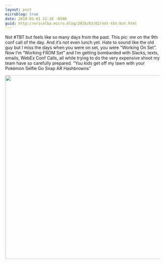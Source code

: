 ```yaml
---
layout: post
microblog: true
date: 2018-03-01 21:18 -0500
guid: http://ericalba.micro.blog/2018/03/02/not-tbt-but.html
---
```

Not #TBT but feels like so many days from the past. 
This pic: me on the 9th conf call of the day. And it’s not even lunch yet. 
Hate to sound like the old guy but I miss the days when you were on set, you were “Working On Set”. Now I’m “Working FROM Set” and I’m getting bombarded with Slacks, texts, emails, WebEx Conf Calls, all while trying to do the very expensive shoot my team have so carefully prepared. “You kids get off my lawn with your Pokémon Selfie Go Snap AR Hashbrowns”

<img src="http://micro.ericalba.com/uploads/2018/96c3354a3e.jpg" width="600" height="600" />
